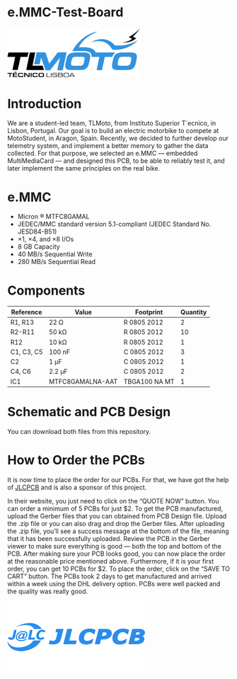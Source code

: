 # e.MMC-Test-Board

<img src="https://github.com/eletronicaTL/e.MMC-Test-Board/blob/main/tlmoto_logo.png" alt="TLMOTO" width="300">

# Introduction
We are a student-led team, TLMoto, from Instituto Superior T´ecnico, in Lisbon, Portugal. Our goal is to build an electric motorbike to compete at MotoStudent, in Aragon, Spain. Recently, we decided to further develop our telemetry system, and implement a better memory to gather the data collected. For that purpose, we selected an e.MMC — embedded MultiMediaCard — and designed this PCB, to be able to reliably test it, and later implement the same principles on the real bike.

# e.MMC
- Micron ® MTFC8GAMAL
- JEDEC/MMC standard version 5.1-compliant (JEDEC Standard No. JESD84-B51)
- ×1, ×4, and ×8 I/Os
- 8 GB Capacity
- 40 MB/s Sequential Write
- 280 MB/s Sequential Read

# Components

Reference | Value | Footprint | Quantity | 
--- | --- | --- | --- |
R1, R13 | 22 Ω | R 0805 2012 | 2 |
R2-R11 | 50 kΩ | R 0805 2012 | 10
R12 | 10 kΩ | R 0805 2012 | 1
C1, C3, C5 | 100 nF | C 0805 2012 | 3
C2 | 1 μF | C 0805 2012 | 1
C4, C6 | 2.2 μF | C 0805 2012 | 2
IC1 | MTFC8GAMALNA-AAT | TBGA100 NA MT | 1

# Schematic and PCB Design

You can download both files from this repository.

# How to Order the PCBs

It is now time to place the order for our PCBs. For that, we have got the help of [JLCPCB](https://jlcpcb.com/?from=STU) and is also a sponsor of this project. 

In their website, you just need to click on the “QUOTE NOW” button. You can order a minimum of 5 PCBs for just $2. To get the PCB manufactured, upload the Gerber files that you can obtained from PCB Design file. Upload the .zip file or you can also drag and drop the Gerber files. After uploading the .zip file, you’ll see a success message at the bottom of the file, meaning that it has been successfully uploaded. Review the PCB in the Gerber viewer to make sure everything is good — both the top and bottom of the PCB. After making sure your PCB looks good, you can now place the order at the reasonable price mentioned above. Furthermore, if it is your first order, you can get 10 PCBs for $2. To place the order, click on the “SAVE TO CART” button. The PCBs took 2 days to get manufactured and arrived within a week using the DHL delivery option. PCBs were well packed and the quality was really good.

![JLCPCB](https://github.com/eletronicaTL/e.MMC-Test-Board/blob/main/jlcpcb_logo.png)


